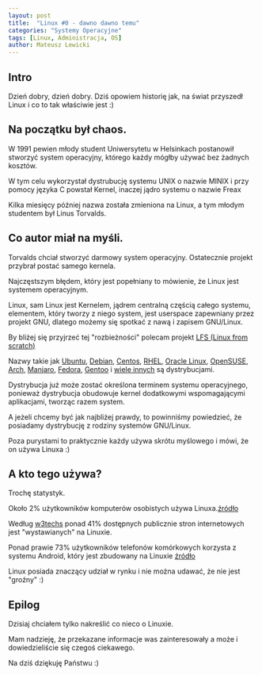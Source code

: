 ```yaml
---
layout: post
title:  "Linux #0 - dawno dawno temu"
categories: "Systemy Operacyjne"
tags: [Linux, Administracja, OS]
author: Mateusz Lewicki
---
```

## Intro
Dzień dobry, dzień dobry.
Dziś opowiem historię jak, na świat przyszedł Linux i co to tak właściwie jest :)

## Na początku był chaos.
W 1991 pewien młody student Uniwersytetu w Helsinkach postanowił stworzyć system operacyjny, którego każdy mógłby używać bez żadnych kosztów.

W tym celu wykorzystał dystrubucję systemu UNIX o nazwie MINIX i przy pomocy języka C powstał Kernel, inaczej jądro systemu o nazwie Freax 

Kilka miesięcy później nazwa została zmieniona na Linux, a tym młodym studentem był Linus Torvalds.

## Co autor miał na myśli.

Torvalds chciał stworzyć darmowy system operacyjny. Ostatecznie projekt przybrał postać samego kernela.

Najczęstszym  błędem, który jest popełniany to mówienie, że Linux jest systemem operacyjnym.

Linux, sam Linux jest Kernelem, jądrem centralną częścią całego systemu, elementem, który tworzy z niego system, jest userspace zapewniany przez projekt GNU, dlatego możemy się spotkać z nawą i zapisem GNU/Linux.

By bliżej się przyjrzeć tej "rozbieżności" polecam projekt [LFS (Linux from scratch)](https://www.Linuxfromscratch.org/) 

Nazwy takie jak [Ubuntu](https://ubuntu.com/), [Debian](https://www.debian.org/index.pl.html), [Centos](https://www.centos.org/), [RHEL](https://www.redhat.com/en/technologies/Linux-platforms/enterprise-Linux), [Oracle Linux](https://www.oracle.com/pl/Linux/), [OpenSUSE](https://www.opensuse.org/), [Arch](https://archLinux.org/), [Manjaro](https://manjaro.org/), [Fedora](https://getfedora.org/pl/), [Gentoo](https://www.gentoo.org/) i [wiele innych](https://distrowatch.com/) są dystrybucjami.

Dystrybucja już może zostać określona terminem systemu operacyjnego, ponieważ dystrybucja obudowuje kernel dodatkowymi wspomagającymi aplikacjami, tworząc razem system.

A jeżeli chcemy być jak najbliżej prawdy, to powinniśmy powiedzieć, że posiadamy dystrybucję z rodziny systemów GNU/Linux.

Poza purystami to praktycznie każdy używa skrótu myślowego i mówi, że on używa Linuxa :)

## A kto tego używa?
Trochę statystyk.

Około 2% użytkowników komputerów osobistych używa Linuxa.[źródło](https://netmarketshare.com/Linux-market-share?options=%7B%22filter%22%3A%7B%22%24and%22%3A%5B%7B%22deviceType%22%3A%7B%22%24in%22%3A%5B%22Desktop%2Flaptop%22%5D%7D%7D%5D%7D%2C%22dateLabel%22%3A%22Trend%22%2C%22attributes%22%3A%22share%22%2C%22group%22%3A%22platform%22%2C%22sort%22%3A%7B%22share%22%3A-1%7D%2C%22plotKeys%22%3A%5B%7B%22platform%22%3A%22Linux%22%7D%5D%2C%22id%22%3A%22Linux%22%2C%22dateInterval%22%3A%22Monthly%22%2C%22dateStart%22%3A%222019-11%22%2C%22dateEnd%22%3A%222020-10%22%2C%22segments%22%3A%22-1000%22%7D)


Według [w3techs](https://w3techs.com/technologies/comparison/os-Linux,os-windows) ponad 41% dostępnych publicznie stron internetowych jest "wystawianych" na Linuxie.

Ponad prawie 73% użytkowników telefonów komórkowych korzysta z systemu Android, który jest zbudowany na Linuxie [źródło](https://gs.statcounter.com/os-market-share/mobile/worldwide)

Linux posiada znaczący udział w rynku i nie można udawać, że nie jest "groźny" :)


## Epilog

Dzisiaj chciałem tylko nakreślić co nieco o Linuxie.

Mam nadzieję, że przekazane informacje was zainteresowały a może i dowiedzieliście się czegoś ciekawego.

Na dziś dziękuję Państwu :) 

